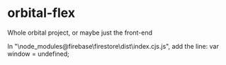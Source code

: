 # orbital-flex
Whole orbital project, or maybe just the front-end

In "\node_modules\@firebase\firestore\dist\index.cjs.js", add the line:
var window = undefined;